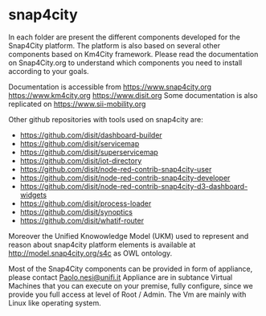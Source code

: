 # snap4city

In each folder are present the different components developed for the Snap4City platform.
The platform is also based on several other components based on Km4City framework. 
Please read the documentation on Snap4City.org to understand which components you need to install 
according to your goals. 

Documentation is accessible from https://www.snap4city.org https://www.km4city.org https://www.disit.org
Some documentation is also replicated on https://www.sii-mobility.org 

Other github repositories with tools used on snap4city are:
- https://github.com/disit/dashboard-builder
- https://github.com/disit/servicemap
- https://github.com/disit/superservicemap
- https://github.com/disit/iot-directory
- https://github.com/disit/node-red-contrib-snap4city-user
- https://github.com/disit/node-red-contrib-snap4city-developer
- https://github.com/disit/node-red-contrib-snap4city-d3-dashboard-widgets
- https://github.com/disit/process-loader
- https://github.com/disit/synoptics
- https://github.com/disit/whatif-router

Moreover the Unified Knowowledge Model (UKM) used to represent and reason about snap4city platform elements is available at http://model.snap4city.org/s4c as OWL ontology.

Most of the Snap4City components can be provided in form of appliance, please contact Paolo.nesi@unifi.it
Appliance are in subtance Virtual Machines that you can execute on your premise, fully configure, since we provide you full access at level of Root / Admin. The Vm are mainly with Linux like operating system.

